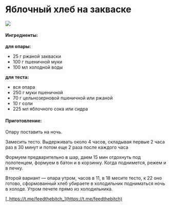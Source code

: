 ﻿---
image: ../../pics/038c3312-6e95-479a-8c43-d48b354411f5.jpg
---
# Яблочный хлеб на закваске

![](../../pics/038c3312-6e95-479a-8c43-d48b354411f5.jpg)

#### Ингредиенты:

**для опары:**

* 25 г ржаной закваски
* 100 г пшеничной муки
* 100 мл холодной воды

**для**  **теста:**

* вся опара
* 250 г муки пшеничной
* 70 г цельнозерновой пшеничной или ржаной
* 10 г соли
* 225 мл яблочного сока или сидра

#### Приготовление:

Опару поставить на ночь. 

Замесить тесто. Выдерживать около 4 часов, складывая первые 2 часа раз в 30 минут и потом еще 2 раза после каждого часа

Формуем предварительно в шар, даем 15 мин отдохнуть под полотенцем, формуем в батон и в корзинку. Когда поднимется, режем и в печку. 

Второй вариант — опара утром, часов в 11, в 18 месите тесто, к 22 оно готово, сформованный хлеб убираете в холодильник подниматься ночь в холоде. Утром печете прямо из холодильника.

[_https://t.me/feedthebitch_](https://t.me/feedthebitch)

